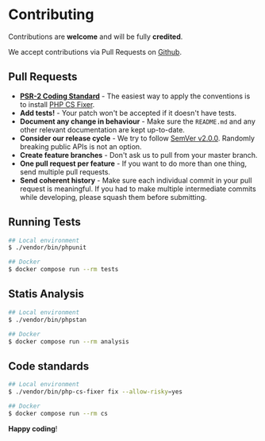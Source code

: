 # Contributing

Contributions are **welcome** and will be fully **credited**.

We accept contributions via Pull Requests on [Github](https://github.com/thephpleague/glide).

## Pull Requests

- **[PSR-2 Coding Standard](https://github.com/php-fig/fig-standards/blob/master/accepted/PSR-2-coding-style-guide.md)** - The easiest way to apply the conventions is to install [PHP CS Fixer](https://github.com/FriendsOfPHP/PHP-CS-Fixer).
- **Add tests!** - Your patch won't be accepted if it doesn't have tests.
- **Document any change in behaviour** - Make sure the `README.md` and any other relevant documentation are kept up-to-date.
- **Consider our release cycle** - We try to follow [SemVer v2.0.0](http://semver.org/). Randomly breaking public APIs is not an option.
- **Create feature branches** - Don't ask us to pull from your master branch.
- **One pull request per feature** - If you want to do more than one thing, send multiple pull requests.
- **Send coherent history** - Make sure each individual commit in your pull request is meaningful. If you had to make multiple intermediate commits while developing, please squash them before submitting.

## Running Tests

``` bash
## Local environment
$ ./vendor/bin/phpunit

## Docker
$ docker compose run --rm tests
```
## Statis Analysis

``` bash
## Local environment
$ ./vendor/bin/phpstan

## Docker
$ docker compose run --rm analysis
```

## Code standards

``` bash
## Local environment
$ ./vendor/bin/php-cs-fixer fix --allow-risky=yes

## Docker
$ docker compose run --rm cs
```

**Happy coding**!
